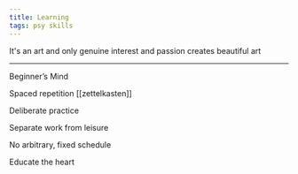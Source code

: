 ```yaml
---
title: Learning
tags: psy skills
---
```



It's an art and only genuine interest and passion creates beautiful art

---

Beginner’s Mind

Spaced repetition [[zettelkasten]]

Deliberate practice

Separate work from leisure

No arbitrary, fixed schedule

Educate the heart 


